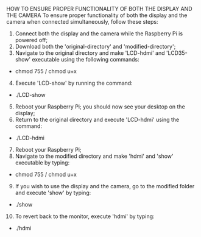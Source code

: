 HOW TO ENSURE PROPER FUNCTIONALITY OF BOTH THE DISPLAY
AND THE CAMERA
To ensure proper functionality of both the display and the camera when connected simultaneously,
follow these steps:
1. Connect both the display and the camera while the Raspberry Pi is powered off;
2. Download both the 'original-directory' and 'modified-directory';
3. Navigate to the original directory and make 'LCD-hdmi' and 'LCD35-show' executable using
the following commands:
- chmod 755 <fileName> / chmod u+x <fileName>
4. Execute 'LCD-show' by running the command:
- ./LCD-show
5. Reboot your Raspberry Pi; you should now see your desktop on the display;
6. Return to the original directory and execute 'LCD-hdmi' using the command:
- ./LCD-hdmi
7. Reboot your Raspberry Pi;
8. Navigate to the modified directory and make 'hdmi' and 'show' executable by typing:
- chmod 755 <fileName> / chmod u+x <fileName>
9. If you wish to use the display and the camera, go to the modified folder and execute 'show'
by typing:
- ./show
10. To revert back to the monitor, execute 'hdmi' by typing:
- ./hdmi
